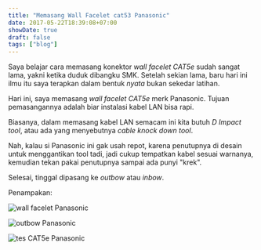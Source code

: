 ```yaml
---
title: "Memasang Wall Facelet cat53 Panasonic" 
date: 2017-05-22T18:39:08+07:00
showDate: true
draft: false
tags: ["blog"]
---
```

Saya belajar cara memasang konektor _wall facelet CAT5e_ sudah sangat lama, yakni ketika duduk dibangku SMK. Setelah sekian lama, baru hari ini ilmu itu saya terapkan dalam bentuk _nyata_ bukan sekedar latihan.

Hari ini, saya memasang _wall facelet CAT5e_ merk Panasonic. Tujuan pemasangannya adalah biar instalasi kabel LAN bisa rapi.

Biasanya, dalam memasang kabel LAN semacam ini kita butuh _D Impact tool_, atau ada yang menyebutnya _cable knock down tool_.

Nah, kalau si Panasonic ini gak usah repot, karena penutupnya di desain untuk menggantikan tool tadi, jadi cukup tempatkan kabel sesuai warnanya, kemudian tekan pakai penutupnya sampai ada punyi "krek".

Selesai, tinggal dipasang ke _outbow_ atau _inbow_.

Penampakan:

![wall facelet Panasonic](/assets/img/wall-facelet-cat5e-panasonic.jpg)

![outbow Panasonic](/assets/img/outbow-panasonic.png)

![tes CAT5e Panasonic](/assets/img/tes-cat5e-panasonic.jpg)
